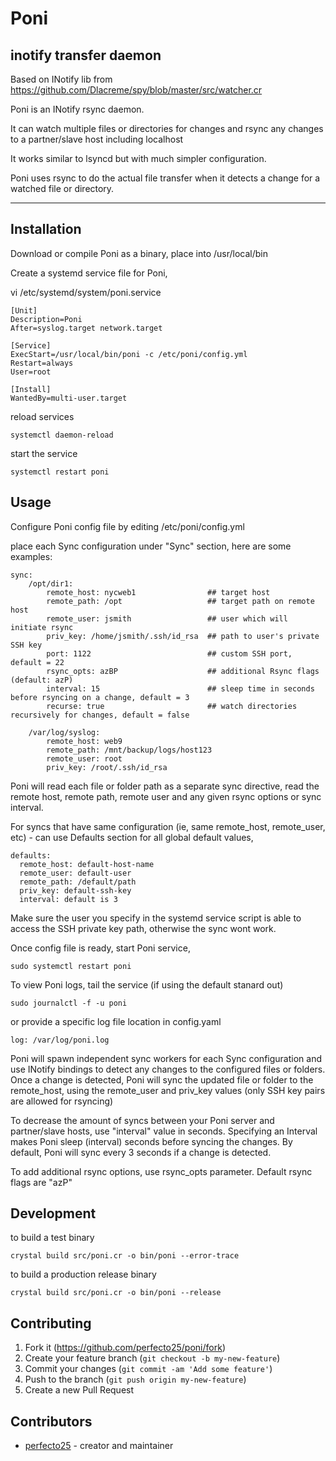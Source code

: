 # Poni

## inotify transfer daemon

Based on INotify lib from https://github.com/Dlacreme/spy/blob/master/src/watcher.cr

Poni is an INotify rsync daemon.

It can watch multiple files or directories for changes and rsync any changes to a partner/slave host including localhost

It works similar to lsyncd but with much simpler configuration.

Poni uses rsync to do the actual file transfer when it detects a change for a watched file or directory.

---

## Installation

Download or compile Poni as a binary, place into /usr/local/bin

Create a systemd service file for Poni,

vi /etc/systemd/system/poni.service

    [Unit]
    Description=Poni
    After=syslog.target network.target

    [Service]
    ExecStart=/usr/local/bin/poni -c /etc/poni/config.yml
    Restart=always
    User=root

    [Install]
    WantedBy=multi-user.target

reload services

    systemctl daemon-reload

start the service

    systemctl restart poni

## Usage

Configure Poni config file by editing /etc/poni/config.yml

place each Sync configuration under "Sync" section, here are some examples:

    sync:
        /opt/dir1:
            remote_host: nycweb1                ## target host
            remote_path: /opt                   ## target path on remote host
            remote_user: jsmith                 ## user which will initiate rsync
            priv_key: /home/jsmith/.ssh/id_rsa  ## path to user's private SSH key
            port: 1122                          ## custom SSH port, default = 22
            rsync_opts: azBP                    ## additional Rsync flags (default: azP)
            interval: 15                        ## sleep time in seconds before rsyncing on a change, default = 3
            recurse: true                       ## watch directories recursively for changes, default = false

        /var/log/syslog:
            remote_host: web9
            remote_path: /mnt/backup/logs/host123
            remote_user: root
            priv_key: /root/.ssh/id_rsa

Poni will read each file or folder path as a separate sync directive, read the remote host, remote path, remote user and any given rsync options or sync interval.

For syncs that have same configuration (ie, same remote_host, remote_user, etc) - can use Defaults section for all global default values,

    defaults:
      remote_host: default-host-name
      remote_user: default-user
      remote_path: /default/path
      priv_key: default-ssh-key
      interval: default is 3 

Make sure the user you specify in the systemd service script is able to access the SSH private key path, otherwise the sync wont work.

Once config file is ready, start Poni service,

    sudo systemctl restart poni

To view Poni logs, tail the service (if using the default stanard out)

    sudo journalctl -f -u poni

or provide a specific log file location in config.yaml

    log: /var/log/poni.log

Poni will spawn independent sync workers for each Sync configuration and use INotify bindings to detect any changes to the configured files or folders. Once a change is detected, Poni will sync the updated file or folder to the remote_host, using the remote_user and priv_key values (only SSH key pairs are allowed for rsyncing)

To decrease the amount of syncs between your Poni server and partner/slave hosts, use "interval" value in seconds. Specifying an Interval makes Poni sleep (interval) seconds before syncing the changes. By default, Poni will sync every 3 seconds if a change is detected.

To add additional rsync options, use rsync_opts parameter. Default rsync flags are "azP"

## Development

to build a test binary

    crystal build src/poni.cr -o bin/poni --error-trace

to build a production release binary

    crystal build src/poni.cr -o bin/poni --release

## Contributing

1. Fork it (<https://github.com/perfecto25/poni/fork>)
2. Create your feature branch (`git checkout -b my-new-feature`)
3. Commit your changes (`git commit -am 'Add some feature'`)
4. Push to the branch (`git push origin my-new-feature`)
5. Create a new Pull Request

## Contributors

- [perfecto25](https://github.com/perfecto25) - creator and maintainer

